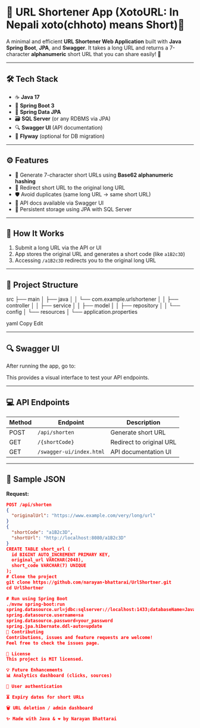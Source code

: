 # 🔗 URL Shortener App (XotoURL: In Nepali xoto(chhoto) means Short)🚀

A minimal and efficient **URL Shortener Web Application** built with **Java Spring Boot**, **JPA**, and **Swagger**. It takes a long URL and returns a 7-character **alphanumeric** short URL that you can share easily! 🧩

---

## 🛠️ Tech Stack

- ☕ **Java 17**
- 🌱 **Spring Boot 3**
- 🧬 **Spring Data JPA**
- 🗃️ **SQL Server** (or any RDBMS via JPA)
- 🔍 **Swagger UI** (API documentation)
- 🧪 **Flyway** (optional for DB migration)

---

## ⚙️ Features

- 🔗 Generate 7-character short URLs using **Base62 alphanumeric hashing**
- 🔁 Redirect short URL to the original long URL
- 🛡️ Avoid duplicates (same long URL → same short URL)
- 📖 API docs available via Swagger UI
- 💾 Persistent storage using JPA with SQL Server

---

## 🚀 How It Works

1. Submit a long URL via the API or UI
2. App stores the original URL and generates a short code (like `a1B2c3D`)
3. Accessing `/a1B2c3D` redirects you to the original long URL

---

## 📁 Project Structure
src
├── main
│ ├── java
│ │ └── com.example.urlshortener
│ │ ├── controller
│ │ ├── service
│ │ ├── model
│ │ ├── repository
│ │ └── config
│ └── resources
│ └── application.properties

yaml
Copy
Edit

---

## 🔍 Swagger UI

After running the app, go to:

This provides a visual interface to test your API endpoints.

---

## 💻 API Endpoints

| Method | Endpoint              | Description                  |
|--------|-----------------------|------------------------------|
| POST   | `/api/shorten`        | Generate short URL           |
| GET    | `/{shortCode}`        | Redirect to original URL     |
| GET    | `/swagger-ui/index.html` | API documentation UI      |

---

## 🧪 Sample JSON

**Request:**
```json
POST /api/shorten
{
  "originalUrl": "https://www.example.com/very/long/url"
}
{
  "shortCode": "a1B2c3D",
  "shortUrl": "http://localhost:8080/a1B2c3D"
}
CREATE TABLE short_url (
  id BIGINT AUTO_INCREMENT PRIMARY KEY,
  original_url VARCHAR(2048),
  short_code VARCHAR(7) UNIQUE
);
# Clone the project
git clone https://github.com/narayan-bhattarai/UrlShortner.git
cd UrlShortner

# Run using Spring Boot
./mvnw spring-boot:run
spring.datasource.url=jdbc:sqlserver://localhost:1433;databaseName=JavaDemo
spring.datasource.username=sa
spring.datasource.password=your_password
spring.jpa.hibernate.ddl-auto=update
🤝 Contributing
Contributions, issues and feature requests are welcome!
Feel free to check the issues page.

📜 License
This project is MIT licensed.

💡 Future Enhancements
📊 Analytics dashboard (clicks, sources)

🔐 User authentication

⏳ Expiry dates for short URLs

🗑️ URL deletion / admin dashboard

✨ Made with Java & ❤️ by Narayan Bhattarai

